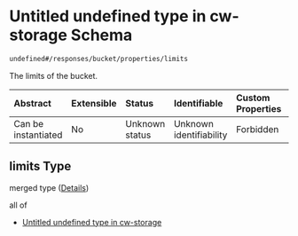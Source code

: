 # Untitled undefined type in cw-storage Schema

```txt
undefined#/responses/bucket/properties/limits
```

The limits of the bucket.

| Abstract            | Extensible | Status         | Identifiable            | Custom Properties | Additional Properties | Access Restrictions | Defined In                                                         |
| :------------------ | :--------- | :------------- | :---------------------- | :---------------- | :-------------------- | :------------------ | :----------------------------------------------------------------- |
| Can be instantiated | No         | Unknown status | Unknown identifiability | Forbidden         | Allowed               | none                | [cw-storage.json\*](schema/cw-storage.json "open original schema") |

## limits Type

merged type ([Details](cw-storage-responses-bucketresponse-properties-limits.md))

all of

* [Untitled undefined type in cw-storage](cw-storage-responses-bucketresponse-properties-limits-allof-0.md "check type definition")

